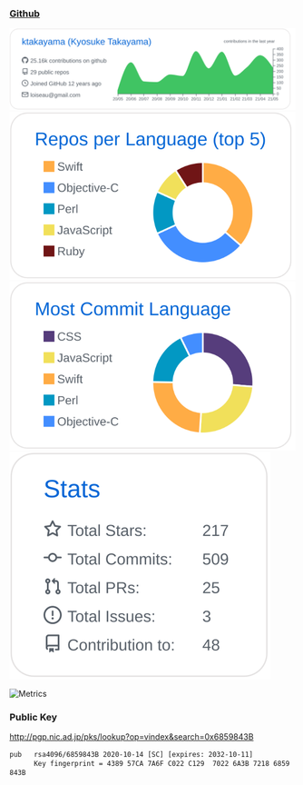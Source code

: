 
### [Github](https://github.com/)

[![](https://raw.githubusercontent.com/ktakayama/ktakayama/master/profile-summary-card-output/github/0-profile-details.svg)](https://github.com/vn7n24fzkq/github-profile-summary-cards)
[![](https://raw.githubusercontent.com/ktakayama/ktakayama/master/profile-summary-card-output/github/1-repos-per-language.svg)](https://github.com/vn7n24fzkq/github-profile-summary-cards)
[![](https://raw.githubusercontent.com/ktakayama/ktakayama/master/profile-summary-card-output/github/2-most-commit-language.svg)](https://github.com/vn7n24fzkq/github-profile-summary-cards)
[![](https://raw.githubusercontent.com/ktakayama/ktakayama/master/profile-summary-card-output/github/3-stats.svg)](https://github.com/vn7n24fzkq/github-profile-summary-cards)

![Metrics](https://metrics.lecoq.io/ktakayama?template=classic&base.header=0&base.activity=0&base.community=0&base.repositories=0&base.metadata=0&isocalendar=1&isocalendar.duration=half-year&config.timezone=Asia%2FTokyo)

### Public Key

http://pgp.nic.ad.jp/pks/lookup?op=vindex&search=0x6859843B

```
pub   rsa4096/6859843B 2020-10-14 [SC] [expires: 2032-10-11]
      Key fingerprint = 4389 57CA 7A6F C022 C129  7022 6A3B 7218 6859 843B
```

